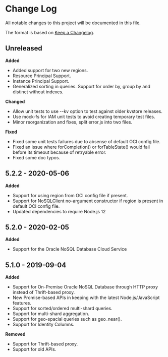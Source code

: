 # Change Log

All notable changes to this project will be documented in this file.

The format is based on [Keep a Changelog](http://keepachangelog.com/).

## Unreleased

**Added**

* Added support for two new regions.
* Resource Principal Support.
* Instance Principal Support.
* Generalized sorting in queries.  Support for order by, group by and distinct
without indexes.

**Changed**

* Allow unit tests to use --kv option to test against older kvstore releases.
* Use mock-fs for IAM unit tests to avoid creating temporary test files.
* Minor reorganization and fixes, split error.js into two files.

**Fixed**

* Fixed some unit tests failures due to absense of default OCI config file.
* Fixed an issue where forCompletion() or forTableState() would fail before
its timeout because of retryable error.
* Fixed some doc typos.

## 5.2.2 - 2020-05-06

**Added**

* Support for using region from OCI config file if present.
* Support for NoSQLClient no-argument constructor if region is present in
default OCI config file.
* Updated dependencies to require Node.js 12

## 5.2.0 - 2020-02-05

**Added**

* Support for the Oracle NoSQL Database Cloud Service

## 5.1.0 - 2019-09-04

**Added**

* Support for On-Premise Oracle NoSQL Database through HTTP proxy instead of
Thrift-based proxy.
* New Promise-based APIs in keeping with the latest Node.js/JavaScript
features.
* Support for sorted/ordered multi-shard queries.
* Support for multi-shard aggregation.
* Support for geo-spacial queries such as geo_near().
* Support for Identity Columns.

**Removed**

* Support for Thrift-based proxy.
* Support for old APIs.
